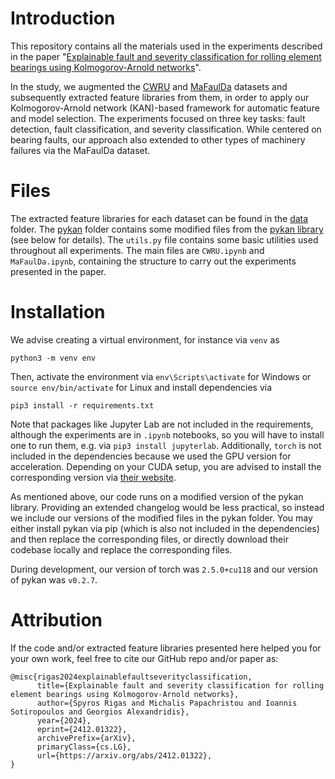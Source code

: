 # Introduction

This repository contains all the materials used in the experiments described in the paper "[Explainable fault and severity classification for rolling element bearings using Kolmogorov-Arnold networks](https://arxiv.org/abs/2412.01322)".

In the study, we augmented the [CWRU](https://engineering.case.edu/bearingdatacenter) and [MaFaulDa](https://www02.smt.ufrj.br/~offshore/mfs) datasets and subsequently extracted feature libraries from them, in order to apply our Kolmogorov-Arnold network (KAN)-based framework for automatic feature and model selection. The experiments focused on three key tasks: fault detection, fault classification, and severity classification. While centered on bearing faults, our approach also extended to other types of machinery failures via the MaFaulDa dataset.


# Files

The extracted feature libraries for each dataset can be found in the [data](/data/) folder. The [pykan](/pykan/) folder contains some modified files from the [pykan library](https://github.com/KindXiaoming/pykan) (see below for details). The `utils.py` file contains some basic utilities used throughout all experiments. The main files are `CWRU.ipynb` and `MaFaulDa.ipynb`, containing the structure to carry out the experiments presented in the paper.

# Installation

We advise creating a virtual environment, for instance via `venv` as

```
python3 -m venv env
```

Then, activate the environment via `env\Scripts\activate` for Windows or `source env/bin/activate` for Linux and install dependencies via

```
pip3 install -r requirements.txt
```

Note that packages like Jupyter Lab are not included in the requirements, although the experiments are in `.ipynb` notebooks, so you will have to install one to run them, e.g. via `pip3 install jupyterlab`. Additionally, `torch` is not included in the dependencies because we used the GPU version for acceleration. Depending on your CUDA setup, you are advised to install the corresponding version via [their website](https://pytorch.org/).

As mentioned above, our code runs on a modified version of the pykan library. Providing an extended changelog would be less practical, so instead we include our versions of the modified files in the pykan folder. You may either install pykan via pip (which is also not included in the dependencies) and then replace the corresponding files, or directly download their codebase locally and replace the corresponding files.

During development, our version of torch was `2.5.0+cu118` and our version of pykan was `v0.2.7`.


# Attribution

If the code and/or extracted feature libraries presented here helped you for your own work, feel free to cite our GitHub repo and/or paper as:

```
@misc{rigas2024explainablefaultseverityclassification,
      title={Explainable fault and severity classification for rolling element bearings using Kolmogorov-Arnold networks}, 
      author={Spyros Rigas and Michalis Papachristou and Ioannis Sotiropoulos and Georgios Alexandridis},
      year={2024},
      eprint={2412.01322},
      archivePrefix={arXiv},
      primaryClass={cs.LG},
      url={https://arxiv.org/abs/2412.01322}, 
}
```
